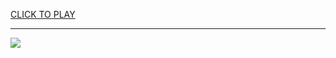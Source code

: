 
<a href="https://premium76.site?title=wnba_games&ref=13M">CLICK TO PLAY</a></h3>
<hr>

<a href="https://premium76.site?title=wnba_games&ref=13M"><img src="https://clearcache.store/games.png"></a>



